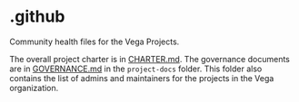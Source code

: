 # .github

Community health files for the Vega Projects.

The overall project charter is in [CHARTER.md](CHARTER.md). The governance documents are in [GOVERNANCE.md](project-docs/GOVERNANCE.md) in the `project-docs` folder. This folder also contains the list of admins and maintainers for the projects in the Vega organization.
